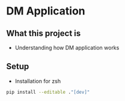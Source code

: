 # DM Application

## What this project is
- Understanding how DM application works

## Setup
- Installation for zsh
```bash
pip install --editable ."[dev]"
```
